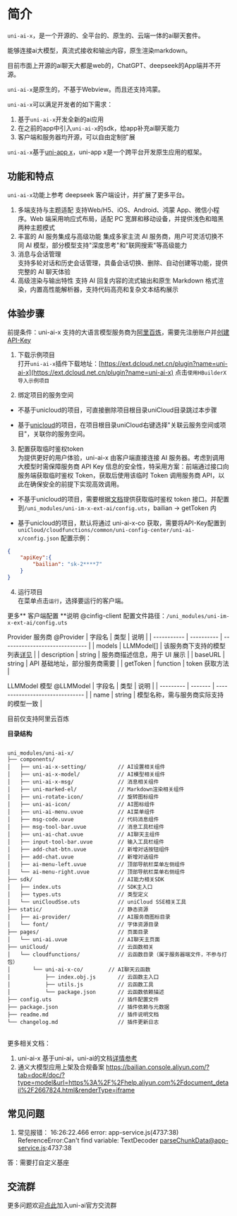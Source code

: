 # 简介

`uni-ai-x`，是一个开源的、全平台的、原生的、云端一体的ai聊天套件。

能够连接ai大模型，真流式接收和输出内容，原生渲染markdown。

目前市面上开源的ai聊天大都是web的，ChatGPT、deepseek的App端并不开源。

`uni-ai-x`是原生的，不基于Webview。而且还支持鸿蒙。

`uni-ai-x`可以满足开发者的如下需求：
1. 基于`uni-ai-x`开发全新的ai应用
2. 在之前的app中引入`uni-ai-x`的sdk，给app补充ai聊天能力
3. 客户端和服务器均开源，可以自由定制扩展

`uni-ai-x`基于[uni-app x](https://doc.dcloud.net.cn/uni-app-x/)，uni-app x是一个跨平台开发原生应用的框架。

## 功能和特点

`uni-ai-x`功能上参考 deepseek 客户端设计，并扩展了更多平台。

1. 多端支持与主题适配 
支持Web/H5、iOS、Android、鸿蒙 App、微信小程序。Web 端采用响应式布局，适配 PC 宽屏和移动设备，并提供浅色和暗黑两种主题模式
2. 丰富的 AI 服务集成与高级功能 
集成多家主流 AI 服务商，用户可灵活切换不同 AI 模型，部分模型支持"深度思考"和"联网搜索"等高级能力
3. 消息与会话管理  
支持多轮对话和历史会话管理，具备会话切换、删除、自动创建等功能，提供完整的 AI 聊天体验
4. 高级渲染与输出特性 
支持 AI 回复内容的流式输出和原生 Markdown 格式渲染，内置高性能解析器，支持代码高亮和复杂文本结构展示

## 体验步骤  

前提条件：uni-ai-x 支持的大语言模型服务商为[阿里百炼](https://bailian.console.aliyun.com/)，需要先注册账户并[创建 API-Key](https://bailian.console.aliyun.com/?tab=model#/api-key)

1. 下载示例项目  
打开`uni-ai-x`插件下载地址：[https://ext.dcloud.net.cn/plugin?name=uni-ai-x](https://ext.dcloud.net.cn/plugin?name=uni-ai-x) 
点击`使用HBuilderX导入示例项目`

2. 绑定项目的服务空间  
- 不基于unicloud的项目，可直接删除项目根目录uniCloud目录跳过本步骤

- 基于[unicloud](https://doc.dcloud.net.cn/uniCloud/)的项目，在项目根目录uniCloud右键选择"关联云服务空间或项目"，关联你的服务空间。

3. 配置获取临时鉴权token  
为提供更好的用户体验，uni-ai-x 由客户端直接连接 AI 服务器。考虑到调用大模型时需保障服务商 API Key 信息的安全性，特采用方案：前端通过接口向服务端获取临时鉴权 Token，获取后使用该临时 Token 调用服务商 API，以此在确保安全的前提下实现高效调用。

- 不基于unicloud的项目，需要根据[文档](https://help.aliyun.com/zh/model-studio/obtain-temporary-authentication-token)提供获取临时鉴权 token 接口。并配置到`/uni_modules/uni-im-x-ext-ai/config.uts`，bailian -> getToken 内

- 基于unicloud的项目，默认将通过 uni-ai-x-co 获取，需要将API-Key配置到`uniCloud/cloudfunctions/common/uni-config-center/uni-ai-x/config.json` 
配置示例：
```json
{
    "apiKey":{
        "bailian": "sk-2****7"
    } 
}
```

4. 运行项目  
在菜单点击`运行`，选择要运行的客户端。


更多** 客户端配置 **说明 @cinfig-client
配置文件路径：`/uni_modules/uni-im-x-ext-ai/config.uts`

Provider 服务商 @Provider
| 字段名    | 类型       | 说明                           |
| ----------- | ---------- | ------------------------------ |
| models      | LLMModel[] | 该服务商下支持的模型列表[详见](#LLMModel)       |
| description | string     | 服务商描述信息，用于 UI 展示   |
| baseURL     | string     | API 基础地址，部分服务商需要   |
| getToken    | function   | token 获取方法               |

LLMModel 模型 @LLMModel
| 字段名    | 类型    | 说明                               |
| --------- | ------- | -------------------------------  |
| name      | string  | 模型名称，需与服务商实际支持的模型一致 |

目前仅支持阿里云百炼

**目录结构**  
<pre v-pre="" data-lang="">
<code class="lang-" style="padding:0">
uni_modules/uni-ai-x/
├── components/                    
│   ├── uni-ai-x-setting/          // AI设置相关组件
│   ├── uni-ai-x-model/            // AI模型相关组件
│   ├── uni-ai-x-msg/              // 消息相关组件
│   ├── uni-marked-el/             // Markdown渲染相关组件
│   ├── uni-rotate-icon/           // 旋转图标组件
│   ├── uni-ai-icon/               // AI图标组件
│   ├── uni-ai-menu.uvue           // AI菜单组件
│   ├── msg-code.uvue              // 代码消息组件
│   ├── msg-tool-bar.uvue          // 消息工具栏组件
│   ├── uni-ai-chat.uvue           // AI聊天主组件
│   ├── input-tool-bar.uvue        // 输入工具栏组件
│   ├── add-chat-btn.uvue          // 新增对话按钮组件
│   ├── add-chat.uvue              // 新增对话组件
│   ├── ai-menu-left.uvue          // 顶部导航栏菜单左侧组件
│   └── ai-menu-right.uvue         // 顶部导航栏菜单右侧组件
├── sdk/                           // AI能力相关SDK
│   ├── index.uts                  // SDK主入口
│   ├── types.uts                  // 类型定义
│   └── uniCloudSse.uts            // uniCloud SSE相关工具
├── static/                        // 静态资源
│   ├── ai-provider/               // AI服务商图标目录
│   └── font/                      // 字体资源目录
├── pages/                         // 页面目录
│   └── uni-ai.uvue                // AI聊天主页面
├── uniCloud/                      // 云函数相关
│   └── cloudfunctions/            // 云函数目录（属于服务器端文件，不参与打包）
│       └── uni-ai-x-co/        // AI聊天云函数
│           ├── index.obj.js       // 云函数主入口
│           ├── utils.js           // 云函数工具
│           └── package.json       // 云函数依赖描述
├── config.uts                     // 插件配置文件
├── package.json                   // 插件依赖与元数据
├── readme.md                      // 插件说明文档
└── changelog.md                   // 插件更新日志
</code>
</pre>

更多相关文档：
1. uni-ai-x 基于uni-ai，uni-ai的文档[详情参考](uni-ai.md)
2. 通义大模型应用上架及合规备案 https://bailian.console.aliyun.com/?tab=doc#/doc/?type=model&url=https%3A%2F%2Fhelp.aliyun.com%2Fdocument_detail%2F2667824.html&renderType=iframe


## 常见问题  
1. 常见报错： 16:26:22.466 ‌error: app-service.js(4737:38) ReferenceError:Can't find variable: TextDecoder parseChunkData@app-service.js:4737:38‌

答：需要打自定义基座


## 交流群  
更多问题欢迎[点此](https://im.dcloud.net.cn/#/?joinGroup=xxx)加入uni-ai官方交流群
